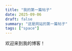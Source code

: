 ```yaml
---
title: "我的第一篇帖子"
date: 2025-09-06
draft: false
summary: "这是网站的第一篇帖子"
tags: ["space"]
---
```


欢迎来到我的博客！